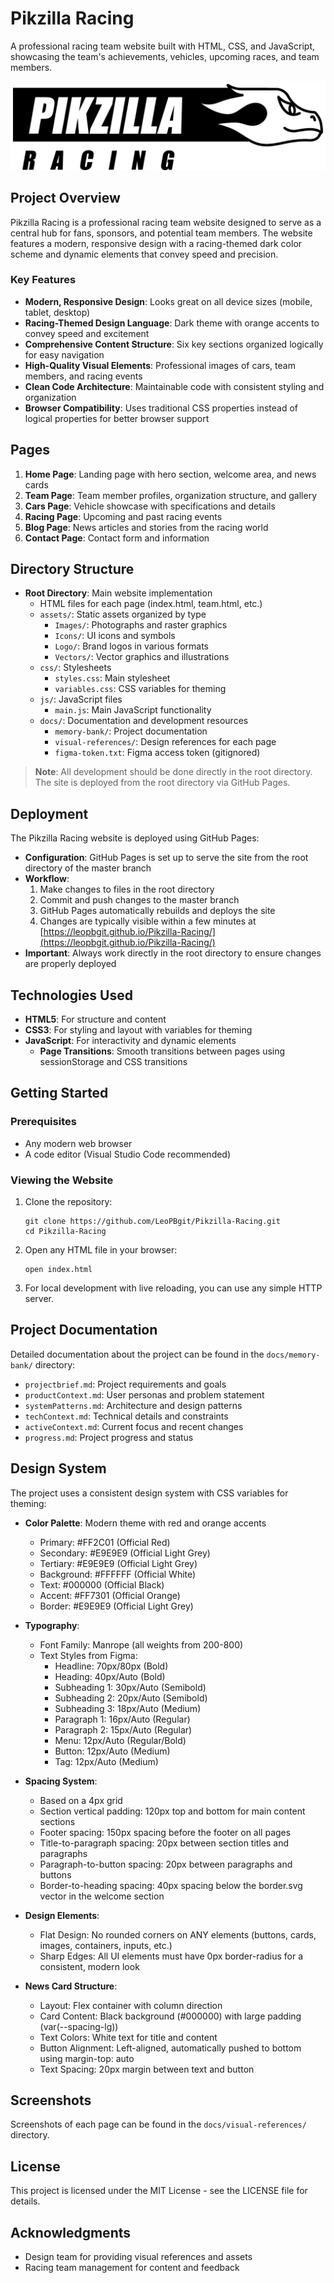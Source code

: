 # Pikzilla Racing

A professional racing team website built with HTML, CSS, and JavaScript, showcasing the team's achievements, vehicles, upcoming races, and team members.

![Pikzilla Racing Logo](assets/Logo/Pikzilla%20Logo.svg)

## Project Overview

Pikzilla Racing is a professional racing team website designed to serve as a central hub for fans, sponsors, and potential team members. The website features a modern, responsive design with a racing-themed dark color scheme and dynamic elements that convey speed and precision.

### Key Features

- **Modern, Responsive Design**: Looks great on all device sizes (mobile, tablet, desktop)
- **Racing-Themed Design Language**: Dark theme with orange accents to convey speed and excitement
- **Comprehensive Content Structure**: Six key sections organized logically for easy navigation
- **High-Quality Visual Elements**: Professional images of cars, team members, and racing events
- **Clean Code Architecture**: Maintainable code with consistent styling and organization
- **Browser Compatibility**: Uses traditional CSS properties instead of logical properties for better browser support

## Pages

1. **Home Page**: Landing page with hero section, welcome area, and news cards
2. **Team Page**: Team member profiles, organization structure, and gallery
3. **Cars Page**: Vehicle showcase with specifications and details
4. **Racing Page**: Upcoming and past racing events
5. **Blog Page**: News articles and stories from the racing world
6. **Contact Page**: Contact form and information

## Directory Structure

- **Root Directory**: Main website implementation
  - HTML files for each page (index.html, team.html, etc.)
  - `assets/`: Static assets organized by type
    - `Images/`: Photographs and raster graphics
    - `Icons/`: UI icons and symbols
    - `Logo/`: Brand logos in various formats
    - `Vectors/`: Vector graphics and illustrations
  - `css/`: Stylesheets
    - `styles.css`: Main stylesheet
    - `variables.css`: CSS variables for theming
  - `js/`: JavaScript files
    - `main.js`: Main JavaScript functionality
  - `docs/`: Documentation and development resources
    - `memory-bank/`: Project documentation
    - `visual-references/`: Design references for each page
    - `figma-token.txt`: Figma access token (gitignored)

> **Note**: All development should be done directly in the root directory. The site is deployed from the root directory via GitHub Pages.

## Deployment

The Pikzilla Racing website is deployed using GitHub Pages:

- **Configuration**: GitHub Pages is set up to serve the site from the root directory of the master branch
- **Workflow**:
  1. Make changes to files in the root directory
  2. Commit and push changes to the master branch
  3. GitHub Pages automatically rebuilds and deploys the site
  4. Changes are typically visible within a few minutes at [https://leopbgit.github.io/Pikzilla-Racing/](https://leopbgit.github.io/Pikzilla-Racing/)
- **Important**: Always work directly in the root directory to ensure changes are properly deployed

## Technologies Used

- **HTML5**: For structure and content
- **CSS3**: For styling and layout with variables for theming
- **JavaScript**: For interactivity and dynamic elements
  - **Page Transitions**: Smooth transitions between pages using sessionStorage and CSS transitions

## Getting Started

### Prerequisites

- Any modern web browser
- A code editor (Visual Studio Code recommended)

### Viewing the Website

1. Clone the repository:
   ```
   git clone https://github.com/LeoPBgit/Pikzilla-Racing.git
   cd Pikzilla-Racing
   ```

2. Open any HTML file in your browser:
   ```
   open index.html
   ```

3. For local development with live reloading, you can use any simple HTTP server.

## Project Documentation

Detailed documentation about the project can be found in the `docs/memory-bank/` directory:

- `projectbrief.md`: Project requirements and goals
- `productContext.md`: User personas and problem statement
- `systemPatterns.md`: Architecture and design patterns
- `techContext.md`: Technical details and constraints
- `activeContext.md`: Current focus and recent changes
- `progress.md`: Project progress and status

## Design System

The project uses a consistent design system with CSS variables for theming:

- **Color Palette**: Modern theme with red and orange accents
  - Primary: #FF2C01 (Official Red)
  - Secondary: #E9E9E9 (Official Light Grey)
  - Tertiary: #E9E9E9 (Official Light Grey)
  - Background: #FFFFFF (Official White)
  - Text: #000000 (Official Black)
  - Accent: #FF7301 (Official Orange)
  - Border: #E9E9E9 (Official Light Grey)

- **Typography**:
  - Font Family: Manrope (all weights from 200-800)
  - Text Styles from Figma:
    - Headline: 70px/80px (Bold)
    - Heading: 40px/Auto (Bold)
    - Subheading 1: 30px/Auto (Semibold)
    - Subheading 2: 20px/Auto (Semibold)
    - Subheading 3: 18px/Auto (Medium)
    - Paragraph 1: 16px/Auto (Regular)
    - Paragraph 2: 15px/Auto (Regular)
    - Menu: 12px/Auto (Regular/Bold)
    - Button: 12px/Auto (Medium)
    - Tag: 12px/Auto (Medium)

- **Spacing System**: 
  - Based on a 4px grid
  - Section vertical padding: 120px top and bottom for main content sections
  - Footer spacing: 150px spacing before the footer on all pages
  - Title-to-paragraph spacing: 20px between section titles and paragraphs
  - Paragraph-to-button spacing: 20px between paragraphs and buttons
  - Border-to-heading spacing: 40px spacing below the border.svg vector in the welcome section

- **Design Elements**:
  - Flat Design: No rounded corners on ANY elements (buttons, cards, images, containers, inputs, etc.)
  - Sharp Edges: All UI elements must have 0px border-radius for a consistent, modern look

- **News Card Structure**:
  - Layout: Flex container with column direction
  - Card Content: Black background (#000000) with large padding (var(--spacing-lg))
  - Text Colors: White text for title and content
  - Button Alignment: Left-aligned, automatically pushed to bottom using margin-top: auto
  - Text Spacing: 20px margin between text and button

## Screenshots

Screenshots of each page can be found in the `docs/visual-references/` directory.

## License

This project is licensed under the MIT License - see the LICENSE file for details.

## Acknowledgments

- Design team for providing visual references and assets
- Racing team management for content and feedback
